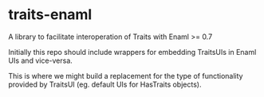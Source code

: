 traits-enaml
============

A library to facilitate interoperation of Traits with Enaml >= 0.7

Initially this repo should include wrappers for embedding TraitsUIs in Enaml UIs
and vice-versa.

This is where we might build a replacement for the type of functionality provided
by TraitsUI (eg. default UIs for HasTraits objects).
